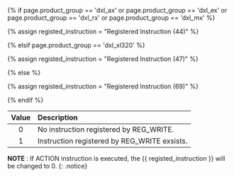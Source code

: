 {% if page.product_group == 'dxl_ax' or page.product_group == 'dxl_ex' or page.product_group == 'dxl_rx' or page.product_group == 'dxl_mx' %}

{% assign registed_instruction = "Registered Instruction (44)" %}

{% elsif page.product_group == 'dxl_xl320' %}

{% assign registed_instruction = "Registered Instruction (47)" %}

{% else %}

{% assign registed_instruction = "Registered Instruction (69)" %}

{% endif %}

| Value | Description                                  |
|:-----:|:---------------------------------------------|
|   0   | No instruction registered by REG_WRITE.      |
|   1   | Instruction registered by REG_WRITE exsists. |

**NOTE** : If ACTION instruction is executed, the {{ registed_instruction }} will be changed to 0.
{: .notice}
